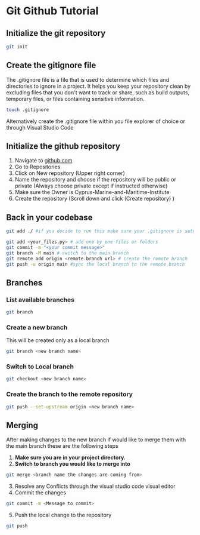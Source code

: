 
# Git Github Tutorial

## Initialize the git repository
```bash
git init
```
## Create the gitignore file
The .gitignore file is a file that is used to determine which files and directories to ignore in a project. It helps you keep your repository clean by excluding files that you don't want to track or share, such as build outputs, temporary files, or files containing sensitive information.

```bash
touch .gitignore
```
Alternatively create the .gitignore file within you file explorer of choice or through Visual Studio Code

## Initialize the github repository

1. Navigate to [github.com](https://github.com/Cyprus-Marine-and-Maritime-Institute)
2. Go to Repositories
3. Click on New repository (Upper right corner)
4. Name the repository and choose if the repository will be public or private (Always choose private except if instructed otherwise)
5. Make sure the Owner is Cyprus-Marine-and-Maritime-Institute
6. Create the repository (Scroll down and click (Create repository) )

## Back in your codebase

```bash
git add ./ #if you decide to run this make sure your .gitignore is setup correctly
```

```bash 
git add <your_files.py> # add one by one files or folders
git commit -m "<your commit message>"
git branch -M main # switch to the main branch
git remote add origin <remote branch url> # create the remote branch
git push -u origin main #sync the local branch to the remote branch
```

## Branches
### List available branches
```bash
git branch
```
### Create a new branch
This will be created only as a local branch
```bash
git branch <new branch name>
```
### Switch to Local branch
```bash
git checkout <new branch name>
```
### Create the branch to the remote repository
```bash
git push --set-upstream origin <new branch name>
```

## Merging

After making changes to the new branch if would like to merge them with the main branch these are the following steps

1. **Make sure you are in your project directory.**
2. **Switch to branch you would like to merge into**
 ```bash 
git merge <branch name the changes are coming from>
```
3. Resolve any Conflicts through the visual studio code visual editor
4. Commit the changes
```bash
git commit -m <Message to commit>
```
5. Push the local change to the repository
```bash
git push
```
